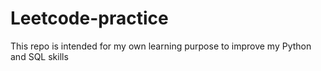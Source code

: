 # Leetcode-practice
This repo is intended for my own learning purpose to improve my Python and SQL skills
